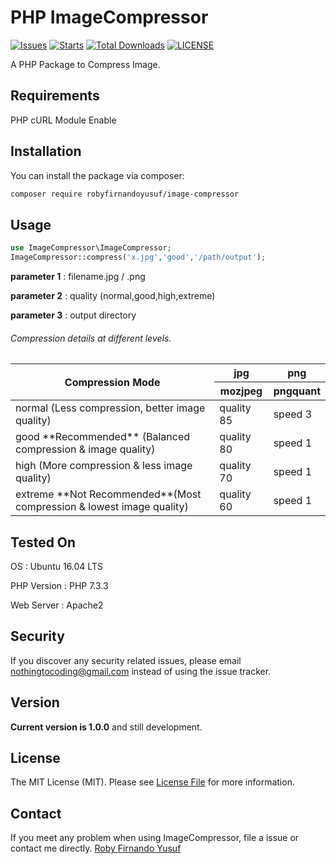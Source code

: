 # PHP ImageCompressor
[![Issues](https://img.shields.io/github/issues/robyfirnandoyusuf/Image-Compressor)](https://github.com/robyfirnandoyusuf/Image-Compressor/releases)
[![Starts](https://img.shields.io/github/stars/robyfirnandoyusuf/Image-Compressor)](https://github.com/robyfirnandoyusuf/Image-Compressor/releases)
[![Total Downloads](https://img.shields.io/packagist/dt/robyfirnandoyusuf/Image-Compressor.svg)](https://packagist.org/packages/robyfirnandoyusuf/image-compressor)
[![LICENSE](https://img.shields.io/github/license/robyfirnandoyusuf/Image-Compressor)](LICENSE)

A PHP Package to Compress Image.

## Requirements
PHP cURL Module Enable

## Installation

You can install the package via composer:

```bash
composer require robyfirnandoyusuf/image-compressor
```
## Usage
```php
use ImageCompressor\ImageCompressor;
ImageCompressor::compress('x.jpg','good','/path/output');
``` 

**parameter 1** : filename.jpg / .png

**parameter 2** : quality (normal,good,high,extreme)

**parameter 3** : output directory

###### Compression details at different levels.

<table>
    <thead>
        <tr>
            <th rowspan=2>Compression Mode</th>
            <th>jpg</th>
            <th>png</th>
        </tr>
        <tr>
          <th>mozjpeg</th>
          <th>pngquant</th>
        </tr>
    </thead>
    <tbody>
        <tr>
            <td>normal (Less compression, better image quality)</td>
            <td>quality 85</td>
            <td>speed 3</td>
        </tr>
        <tr>
            <td>good **Recommended** (Balanced compression & image quality)</td>
            <td>quality 80</td>
            <td>speed 1</td>
        </tr>
        <tr>
            <td>high (More compression & less image quality)</td>
            <td>quality 70</td>
            <td>speed 1</td>
        </tr>
        <tr>
            <td>extreme **Not Recommended**(Most compression & lowest image quality)</td>
            <td>quality 60</td>
            <td>speed 1</td>
        </tr>
    </tbody>
</table>

## Tested On

OS          : Ubuntu 16.04 LTS

PHP Version : PHP 7.3.3

Web Server  : Apache2

## Security

If you discover any security related issues, please email nothingtocoding@gmail.com instead of using the issue tracker.

## Version

**Current version is 1.0.0** and still development.

## License

The MIT License (MIT). Please see [License File](LICENSE.md) for more information.

## Contact
If you meet any problem when using ImageCompressor, file a issue or contact me directly.
[Roby Firnando Yusuf](https://facebook.com/exploreourbrain)
